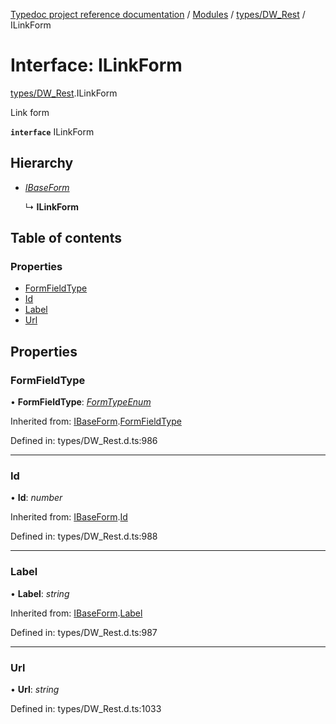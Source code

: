 [Typedoc project reference documentation](../README.md) / [Modules](../modules.md) / [types/DW_Rest](../modules/types_dw_rest.md) / ILinkForm

# Interface: ILinkForm

[types/DW_Rest](../modules/types_dw_rest.md).ILinkForm

Link form

**`interface`** ILinkForm

## Hierarchy

* [*IBaseForm*](types_dw_rest.ibaseform.md)

  ↳ **ILinkForm**

## Table of contents

### Properties

- [FormFieldType](types_dw_rest.ilinkform.md#formfieldtype)
- [Id](types_dw_rest.ilinkform.md#id)
- [Label](types_dw_rest.ilinkform.md#label)
- [Url](types_dw_rest.ilinkform.md#url)

## Properties

### FormFieldType

• **FormFieldType**: [*FormTypeEnum*](../enums/types_dw_rest.formtypeenum.md)

Inherited from: [IBaseForm](types_dw_rest.ibaseform.md).[FormFieldType](types_dw_rest.ibaseform.md#formfieldtype)

Defined in: types/DW_Rest.d.ts:986

___

### Id

• **Id**: *number*

Inherited from: [IBaseForm](types_dw_rest.ibaseform.md).[Id](types_dw_rest.ibaseform.md#id)

Defined in: types/DW_Rest.d.ts:988

___

### Label

• **Label**: *string*

Inherited from: [IBaseForm](types_dw_rest.ibaseform.md).[Label](types_dw_rest.ibaseform.md#label)

Defined in: types/DW_Rest.d.ts:987

___

### Url

• **Url**: *string*

Defined in: types/DW_Rest.d.ts:1033
